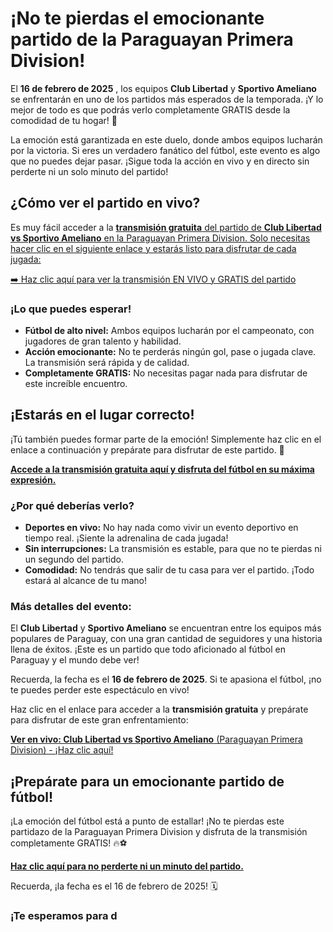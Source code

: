 # ¡No te pierdas el emocionante partido de la Paraguayan Primera Division!

El **16 de febrero de 2025** , los equipos **Club Libertad** y **Sportivo Ameliano** se enfrentarán en uno de los partidos más esperados de la temporada. ¡Y lo mejor de todo es que podrás verlo completamente GRATIS desde la comodidad de tu hogar! 🌟

La emoción está garantizada en este duelo, donde ambos equipos lucharán por la victoria. Si eres un verdadero fanático del fútbol, este evento es algo que no puedes dejar pasar. ¡Sigue toda la acción en vivo y en directo sin perderte ni un solo minuto del partido!

## ¿Cómo ver el partido en vivo?

Es muy fácil acceder a la [**transmisión gratuita** del partido de **Club Libertad vs Sportivo Ameliano** en la Paraguayan Primera Division. Solo necesitas hacer clic en el siguiente enlace y estarás listo para disfrutar de cada jugada:](https://tinyurl.com/livestreamfreeo?st=Club+Libertad+vs+Sportivo+Ameliano&si=ghc)

[➡️ Haz clic aquí para ver la transmisión EN VIVO y GRATIS del partido](https://tinyurl.com/livestreamfreeo?st=Club+Libertad+vs+Sportivo+Ameliano&si=ghc)

### ¡Lo que puedes esperar!

- **Fútbol de alto nivel:** Ambos equipos lucharán por el campeonato, con jugadores de gran talento y habilidad.
- **Acción emocionante:** No te perderás ningún gol, pase o jugada clave. La transmisión será rápida y de calidad.
- **Completamente GRATIS:** No necesitas pagar nada para disfrutar de este increíble encuentro.

## ¡Estarás en el lugar correcto!

¡Tú también puedes formar parte de la emoción! Simplemente haz clic en el enlace a continuación y prepárate para disfrutar de este partido. 📲

[**Accede a la transmisión gratuita aquí y disfruta del fútbol en su máxima expresión.**](https://tinyurl.com/livestreamfreeo?st=Club+Libertad+vs+Sportivo+Ameliano&si=ghc)

### ¿Por qué deberías verlo?

- **Deportes en vivo:** No hay nada como vivir un evento deportivo en tiempo real. ¡Siente la adrenalina de cada jugada!
- **Sin interrupciones:** La transmisión es estable, para que no te pierdas ni un segundo del partido.
- **Comodidad:** No tendrás que salir de tu casa para ver el partido. ¡Todo estará al alcance de tu mano!

### Más detalles del evento:

El **Club Libertad** y **Sportivo Ameliano** se encuentran entre los equipos más populares de Paraguay, con una gran cantidad de seguidores y una historia llena de éxitos. ¡Este es un partido que todo aficionado al fútbol en Paraguay y el mundo debe ver!

Recuerda, la fecha es el **16 de febrero de 2025**. Si te apasiona el fútbol, ¡no te puedes perder este espectáculo en vivo!

Haz clic en el enlace para acceder a la **transmisión gratuita** y prepárate para disfrutar de este gran enfrentamiento:

[**Ver en vivo: Club Libertad vs Sportivo Ameliano** (Paraguayan Primera Division) - ¡Haz clic aquí!](https://tinyurl.com/livestreamfreeo?st=Club+Libertad+vs+Sportivo+Ameliano&si=ghc)

## ¡Prepárate para un emocionante partido de fútbol!

¡La emoción del fútbol está a punto de estallar! ¡No te pierdas este partidazo de la Paraguayan Primera Division y disfruta de la transmisión completamente GRATIS! 🔥⚽

[**Haz clic aquí para no perderte ni un minuto del partido.**](https://tinyurl.com/livestreamfreeo?st=Club+Libertad+vs+Sportivo+Ameliano&si=ghc)

Recuerda, ¡la fecha es el 16 de febrero de 2025! 🗓️

### ¡Te esperamos para d
